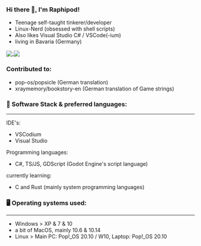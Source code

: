 ### Hi there 👋, I'm Raphipod!

+ Teenage self-taught tinkerer/developer
+ Linux-Nerd (obsessed with shell scripts)
+ Also likes Visual Studio C# / VSCode(-ium)
+ living in Bavaria (Germany)

<a href="https://github.com/raphipod">
  <img align="center" src="https://github-readme-stats.vercel.app/api?username=raphipod&count_private=true&show_icons=true&theme=onedark&hide_border=true&bg_color=000000&text_color=ffffff&title_color=595E5D" />
</a>
<a href="https://github.com/raphipod">
  <img align="center" src="https://github-readme-stats.vercel.app/api/top-langs/?username=raphipod&layout=compact&langs_count=8&theme=onedark&hide_border=true&bg_color=000000&text_color=ffffff&title_color=595E5D" />
</a>

### Contributed to:

- pop-os/popsicle (German translation)
- xraymemory/bookstory-en (German translation of Game strings)

### 🧰  Software Stack & preferred languages:
_________________________________________
IDE's:

- VSCodium
- Visual Studio

Programming languages:
- C#, TS/JS, GDScript (Godot Engine's script language)

currently learning:
- C and Rust (mainly system programming languages)

### 🖥️ Operating systems used:
_________________________________________
- Windows > XP & 7 & 10
- a bit of MacOS, mainly 10.6 & 10.14
- Linux > Main PC: Pop!_OS 20.10 / W10, Laptop: Pop!_OS 20.10
